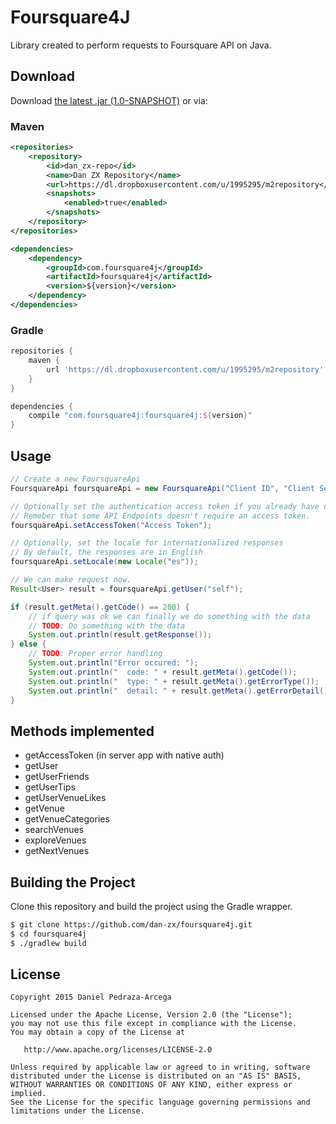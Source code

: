 Foursquare4J
============

Library created to perform requests to Foursquare API on Java.

Download
--------

Download [the latest .jar (1.0-SNAPSHOT)](https://dl.dropboxusercontent.com/u/1995295/m2repository/com/foursquare4j/foursquare4j/1.0-SNAPSHOT/foursquare4j-1.0-20150306.183338-1.jar) or via:

### Maven

```xml
<repositories>
    <repository>
        <id>dan_zx-repo</id>
        <name>Dan ZX Repository</name>
        <url>https://dl.dropboxusercontent.com/u/1995295/m2repository</url>
        <snapshots>
            <enabled>true</enabled>
        </snapshots>
    </repository>
</repositories>

<dependencies>
    <dependency>
        <groupId>com.foursquare4j</groupId>
        <artifactId>foursquare4j</artifactId>
        <version>${version}</version>
    </dependency>
</dependencies>
```

### Gradle

```groovy
repositories {
    maven {
        url 'https://dl.dropboxusercontent.com/u/1995295/m2repository'
    }
}

dependencies {
    compile "com.foursquare4j:foursquare4j:${version}"
}
```

Usage
-----

```java
// Create a new FoursquareApi
FoursquareApi foursquareApi = new FoursquareApi("Client ID", "Client Secret");

// Optionally set the authentication access token if you already have one
// Remeber that some API Endpoints doesn't require an access token.
foursquareApi.setAccessToken("Access Token");

// Optionally, set the locale for internationalized responses
// By default, the responses are in English
foursquareApi.setLocale(new Locale("es"));

// We can make request now.
Result<User> result = foursquareApi.getUser("self");

if (result.getMeta().getCode() == 200) {
    // if query was ok we can finally we do something with the data
    // TODO: Do something with the data
    System.out.println(result.getResponse());
} else {
    // TODO: Proper error handling
    System.out.println("Error occured: ");
    System.out.println("  code: " + result.getMeta().getCode());
    System.out.println("  type: " + result.getMeta().getErrorType());
    System.out.println("  detail: " + result.getMeta().getErrorDetail());
}
```

Methods implemented
-------------------

* getAccessToken (in server app with native auth)
* getUser
* getUserFriends
* getUserTips
* getUserVenueLikes
* getVenue
* getVenueCategories
* searchVenues
* exploreVenues
* getNextVenues

Building the Project
--------------------

Clone this repository and build the project using the Gradle wrapper.

```sh
$ git clone https://github.com/dan-zx/foursquare4j.git
$ cd foursquare4j
$ ./gradlew build
```

License
-------

    Copyright 2015 Daniel Pedraza-Arcega

    Licensed under the Apache License, Version 2.0 (the "License");
    you may not use this file except in compliance with the License.
    You may obtain a copy of the License at

       http://www.apache.org/licenses/LICENSE-2.0

    Unless required by applicable law or agreed to in writing, software
    distributed under the License is distributed on an "AS IS" BASIS,
    WITHOUT WARRANTIES OR CONDITIONS OF ANY KIND, either express or implied.
    See the License for the specific language governing permissions and
    limitations under the License.
